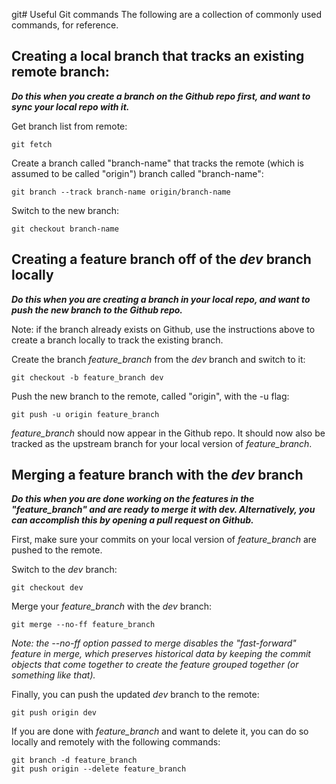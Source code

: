 git# Useful Git commands
The following are a collection of commonly used commands, for reference.

## Creating a local branch that tracks an existing remote branch:
***Do this when you create a branch on the Github repo first, and want to sync your local repo with it.***

Get branch list from remote:

    git fetch
    
Create a branch called "branch-name" that tracks the remote (which is assumed to be called "origin") branch called "branch-name":

    git branch --track branch-name origin/branch-name
    
Switch to the new branch:

    git checkout branch-name
    
## Creating a feature branch off of the *dev* branch locally
***Do this when you are creating a branch in your local repo, and want to push the new branch to the Github repo.***

Note: if the branch already exists on Github, use the instructions above to create a branch locally to track the
existing branch.

Create the branch *feature_branch* from the *dev* branch and switch to it:

    git checkout -b feature_branch dev  
    
Push the new branch to the remote, called "origin", with the -u flag:

    git push -u origin feature_branch
    
*feature_branch* should now appear in the Github repo. It should now also be tracked as the upstream branch for your
local version of *feature_branch*.

## Merging a feature branch with the *dev* branch
***Do this when you are done working on the features in the "feature_branch" and are ready to merge it with dev.
Alternatively, you can accomplish this by opening a pull request on Github.***

First, make sure your commits on your local version of *feature_branch* are pushed to the remote.

Switch to the *dev* branch:

    git checkout dev
    
Merge your *feature_branch* with the *dev* branch:

    git merge --no-ff feature_branch
    
*Note: the --no-ff option passed to merge disables the "fast-forward" feature in merge, which preserves historical data
by keeping the commit objects that come together to create the feature grouped together (or something like that).*

Finally, you can push the updated *dev* branch to the remote:

    git push origin dev
    
If you are done with *feature_branch* and want to delete it, you can do so locally and remotely with the following
commands:

    git branch -d feature_branch
    git push origin --delete feature_branch
    
